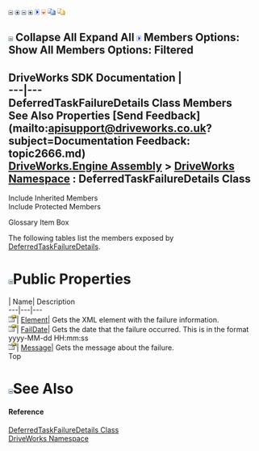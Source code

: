 ![](dotnetimages/collapse.gif) ![](dotnetimages/expand.gif) ![](dotnetimages/collapse.gif) ![](dotnetimages/expand.gif) ![](dotnetimages/drpdown.gif) ![](dotnetimages/drpdown_orange.gif) ![](dotnetimages/copycode.gif) ![](dotnetimages/copycodeHighlight.gif)

![](dotnetimages/collapse.gif) Collapse All Expand All ![](dotnetimages/drpdown.gif) Members Options: Show All  Members Options: Filtered   
---  
DriveWorks SDK Documentation  |   
---|---  
DeferredTaskFailureDetails Class Members   
See Also Properties [Send Feedback](mailto:apisupport@driveworks.co.uk?subject=Documentation Feedback: topic2666.md)  
[DriveWorks.Engine Assembly](topic2156.md) > [DriveWorks Namespace](topic2159.md) : DeferredTaskFailureDetails Class  
---  
  
Include Inherited Members    
Include Protected Members  


Glossary Item Box

The following tables list the members exposed by [DeferredTaskFailureDetails](topic2666.md).

# ![](dotnetimages/collapse.gif)Public Properties

| Name| Description  
---|---|---  
![Public Property](dotnetimages/publicProperty.gif)| [Element](topic2672.md)| Gets the XML element with the failure information.   
![Public Property](dotnetimages/publicProperty.gif)| [FailDate](topic2673.md)| Gets the date that the failure occurred. This is in the format yyyy-MM-dd HH:mm:ss   
![Public Property](dotnetimages/publicProperty.gif)| [Message](topic2674.md)| Gets the message about the failure.   
Top

# ![](dotnetimages/collapse.gif)See Also

#### Reference

[DeferredTaskFailureDetails Class](topic2666.md)   
[DriveWorks Namespace](topic2159.md)


